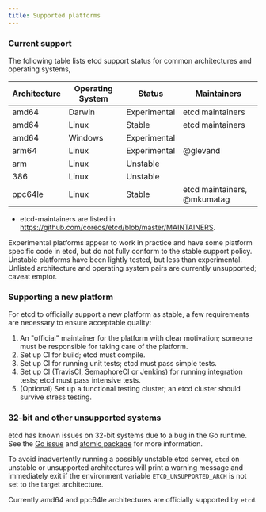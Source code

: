 ```yaml
---
title: Supported platforms
---
```


### Current support

The following table lists etcd support status for common architectures and operating systems,

| Architecture | Operating System | Status       | Maintainers                 |
| ------------ | ---------------- | ------------ | --------------------------- |
| amd64        | Darwin           | Experimental | etcd maintainers            |
| amd64        | Linux            | Stable       | etcd maintainers            |
| amd64        | Windows          | Experimental |                             |
| arm64        | Linux            | Experimental | @glevand                    |
| arm          | Linux            | Unstable     |                             |
| 386          | Linux            | Unstable     |                             |
| ppc64le      | Linux            | Stable       | etcd maintainers, @mkumatag |

* etcd-maintainers are listed in https://github.com/coreos/etcd/blob/master/MAINTAINERS.

Experimental platforms appear to work in practice and have some platform specific code in etcd, but do not fully conform to the stable support policy. Unstable platforms have been lightly tested, but less than experimental. Unlisted architecture and operating system pairs are currently unsupported; caveat emptor.

### Supporting a new platform

For etcd to officially support a new platform as stable, a few requirements are necessary to ensure acceptable quality:

1. An "official" maintainer for the platform with clear motivation; someone must be responsible for taking care of the platform.
2. Set up CI for build; etcd must compile.
3. Set up CI for running unit tests; etcd must pass simple tests.
4. Set up CI (TravisCI, SemaphoreCI or Jenkins) for running integration tests; etcd must pass intensive tests.
5. (Optional) Set up a functional testing cluster; an etcd cluster should survive stress testing.

### 32-bit and other unsupported systems

etcd has known issues on 32-bit systems due to a bug in the Go runtime. See the [Go issue][go-issue] and [atomic package][go-atomic] for more information.

To avoid inadvertently running a possibly unstable etcd server, `etcd` on unstable or unsupported architectures will print a warning message and immediately exit if the environment variable `ETCD_UNSUPPORTED_ARCH` is not set to the target architecture.

Currently amd64 and ppc64le architectures are officially supported by `etcd`.

[go-atomic]: https://golang.org/pkg/sync/atomic/#pkg-note-BUG
[go-issue]: https://github.com/golang/go/issues/599
